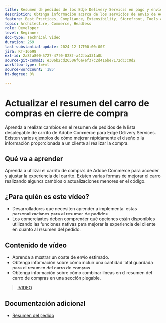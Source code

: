 ```yaml
---
title: Resumen de pedidos de los Edge Delivery Services en pago y envío
description: Obtenga información acerca de los servicios de envío de Adobe Edge y cómo actualizar la sección de resumen del pedido del menú desplegable de Commerce al cerrar la compra.
feature: Best Practices, Compliance, Extensibility, Storefront, Tools and External Services
topic: Architecture, Commerce, Headless
role: Developer
level: Beginner
doc-type: Technical Video
duration: 269
last-substantial-update: 2024-12-17T00:00:00Z
jira: KT-16698
exl-id: 2a8fa800-5727-47f0-828f-a42dba331a0b
source-git-commit: e306b2cd26506f6a7ef37c2d416be7172dc3c0d2
workflow-type: tm+mt
source-wordcount: '185'
ht-degree: 0%

---
```


# Actualizar el resumen del carro de compras en cierre de compra

Aprenda a realizar cambios en el resumen de pedidos de la lista desplegable de carrito de Adobe Commerce para Edge Delivery Services.  Existen varios ejemplos de cómo mejorar rápidamente el diseño o la información proporcionada a un cliente al realizar la compra.

## Qué va a aprender

Aprenda a utilizar el carrito de compras de Adobe Commerce para acceder y ajustar la experiencia del carrito.  Existen varias formas de mejorar el carro realizando algunos cambios o actualizaciones menores en el código.

## ¿Para quién es este vídeo?

* Desarrolladores que necesiten aprender a implementar estas personalizaciones para el resumen de pedidos.
* Los comerciantes deben comprender qué opciones están disponibles utilizando las funciones nativas para mejorar la experiencia del cliente en cuanto al resumen del pedido.

## Contenido de vídeo

* Aprenda a mostrar un coste de envío estimado.
* Obtenga información sobre cómo incluir una cantidad total guardada para el resumen del carro de compras.
* Obtenga información sobre cómo combinar líneas en el resumen del carro de compras en una sección plegable.

>[!VIDEO](https://video.tv.adobe.com/v/3441185?learn=on)

## Documentación adicional

* [Resumen del pedido](https://experienceleague.adobe.com/developer/commerce/storefront/dropins/cart/tutorials/order-summary-lines/)
